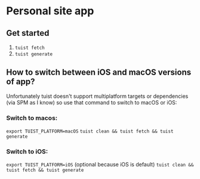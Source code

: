 # Personal site app

## Get started

1) `tuist fetch`
2) `tuist generate`

## How to switch between iOS and macOS versions of app?

Unfortunately tuist doesn't support multiplatform targets or dependencies (via SPM as I know) so use that command to switch to macOS or iOS:

### Switch to macos:
 `export TUIST_PLATFORM=macOS`
 `tuist clean && tuist fetch && tuist generate`

### Switch to iOS:
 `export TUIST_PLATFORM=iOS` (optional because iOS is default)
 `tuist clean && tuist fetch && tuist generate`
